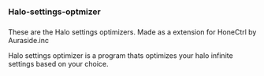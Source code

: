 # <h3>Halo-settings-optmizer<h3/>

 These are the Halo settings optimizers.
 Made as a extension for HoneCtrl by Auraside.inc
<p>Halo settings optimizer is a program thats optimizes your halo infinite settings based on your choice.<p/>
